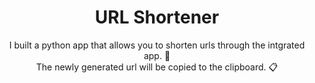 <h1 align="center">
  URL Shortener 
</h1>


<p align="center">
  I built a python app that allows you to shorten urls through the intgrated app. 🐍
  <br />
  The newly generated url will be copied to the clipboard. 📋
</p>

